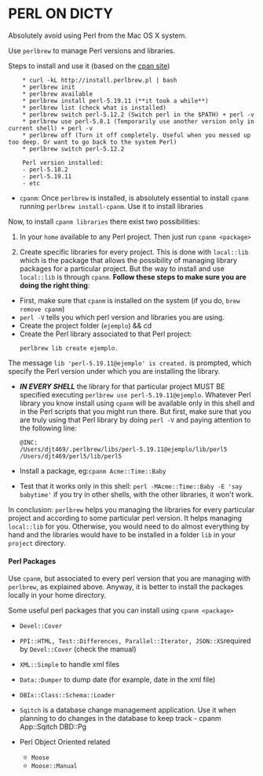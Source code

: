 PERL ON DICTY
===

Absolutely avoid using Perl from the Mac OS X system.

Use `perlbrew` to manage Perl versions and libraries. 

Steps to install and use it (based on the [cpan site](http://search.cpan.org/~gugod/App-perlbrew-0.67/lib/App/perlbrew.pm))

```
	* curl -kL http://install.perlbrew.pl | bash
	* perlbrew init
	* perlbrew available
	* perlbrew install perl-5.19.11 (**it took a while**)
	* perlbrew list (check what is installed)
	* perlbrew switch perl-5.12.2 (Switch perl in the $PATH) + perl -v
    * perlbrew use perl-5.8.1 (Temporarily use another version only in current shell) + perl -v
    * perlbrew off (Turn it off completely. Useful when you messed up too deep. Or want to go back to the system Perl)
    * perlbrew switch perl-5.12.2
    
    Perl version installed: 
    - perl-5.18.2
  	- perl-5.19.11
  	- etc
```

* `cpanm`: Once `perlbrew` is installed, is absolutely essential to install `cpanm` running `perlbrew install-cpanm`. Use it to install libraries 

Now, to install `cpanm libraries` there exist two possibilities:

1. In your `home` available to any Perl project. Then just run `cpanm <package>`

2. Create specific libraries for every project. This is done with `local::lib` which is the package that allows the possibility of managing library packages for a particular project. But the way to install and use `local::lib` is through `cpanm`. **Follow these steps to make sure you are doing the right thing**:

* First, make sure that `cpanm` is installed on the system (if you do, `brew remove cpanm`)
* `perl -V` tells you which perl version and libraries you are using.
* Create the project folder (`ejemplo`) && cd
* Create the Perl library associated to that Perl project: 
	```
	perlbrew lib create ejemplo. 
	```
The message `lib 'perl-5.19.11@ejemplo' is created.` is prompted, which specify the Perl version under which you are installing the library.

* ***IN EVERY SHELL*** the library for that particular project MUST BE specified executing `perlbrew use perl-5.19.11@ejemplo`. Whatever Perl library you know install using `cpanm` will be available only in this shell and in the Perl scripts that you might run there. But first, make sure that you are truly using that Perl library by doing `perl -V` and paying attention to the following line:

	```
	@INC:
	/Users/djt469/.perlbrew/libs/perl-5.19.11@ejemplo/lib/perl5
	/Users/djt469/perl5/lib/perl5    
	```

* Install a package, eg:`cpanm Acme::Time::Baby`
* Test that it works only in this shell: `perl -MAcme::Time::Baby -E 'say babytime'` if you try in other shells, with the other libraries, it won't work.
	
In conclusion: `perlbrew` helps you managing the libraries for every particular project and according to some particular perl version. It helps managing `local::lib` for you. Otherwise, you would need to do almost everything by hand and the libraries would have to be installed in a folder `lib` in your `project` directory. 
	

#### Perl Packages
Use `cpanm`, but associated to every perl version that you are managing with `perlbrew`, as explained above. Anyway, it is better to install the packages locally in your home directory. 

Some useful perl packages that you can install using `cpanm <package>`

* `Devel::Cover`
* `PPI::HTML, Test::Differences, Parallel::Iterator, JSON::XS`required by `Devel::Cover` (check the manual)
* `XML::Simple` to handle xml files
* `Data::Dumper` to dump date (for example, date in the xml file)
* `DBIx::Class::Schema::Loader` 
* `Sqitch` is a database change management application. Use it when planning to do changes in the database to keep track
		- cpanm App::Sqitch DBD::Pg
		
* Perl Object Oriented related
	- `Moose`
	- `Moose::Manual`
